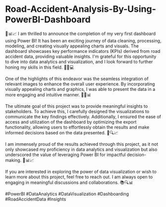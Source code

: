 # Road-Accident-Analysis-By-Using-PowerBI-Dashboard
🎉📊📈 I am thrilled to announce the completion of my very first dashboard using Power BI! It has been an exciting journey of data cleaning, processing, modeling, and creating visually appealing charts and visuals. The dashboard showcases key performance indicators (KPIs) derived from road accident data, providing valuable insights. I'm grateful for this opportunity to dive into data analytics and visualization, and I look forward to further honing my skills in this field. 🚀💡💻

One of the highlights of this endeavor was the seamless integration of relevant images to enhance the overall user experience. By incorporating visually appealing charts and graphics, I was able to present the data in a more engaging and intuitive manner. 🌈📸📊

The ultimate goal of this project was to provide meaningful insights to stakeholders. To achieve this, I carefully designed the visualizations to communicate the key findings effectively. Additionally, I ensured the ease of access and utilization of the dashboard by optimizing the export functionality, allowing users to effortlessly obtain the results and make informed decisions based on the data presented. 🎯🔍📈

I am immensely proud of the results achieved through this project, as it not only showcased my proficiency in data analytics and visualization but also underscored the value of leveraging Power BI for impactful decision-making. 💪📊📈

If you are interested in exploring the power of data visualization or wish to learn more about this project, feel free to reach out. I am always open to engaging in meaningful discussions and collaborations. 📚🔍📊

#PowerBI #DataAnalytics #DataVisualization #Dashboarding #RoadAccidentData #Insights
